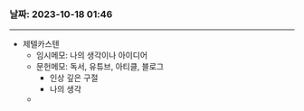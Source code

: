 ### 날짜: 2023-10-18 01:46
---

- 제텔카스텐
	- 임시메모: 나의 생각이나 아이디어
	- 문헌메모: 독서, 유튜브, 아티클, 블로그
		- 인상 깊은 구절
		- 나의 생각
	- 